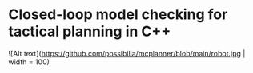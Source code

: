 # Closed-loop model checking for tactical planning in C++

![Alt text](https://github.com/possibilia/mcplanner/blob/main/robot.jpg | width = 100)
